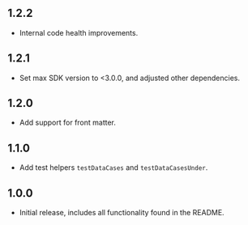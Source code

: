 ## 1.2.2

* Internal code health improvements.

## 1.2.1

* Set max SDK version to <3.0.0, and adjusted other dependencies.

## 1.2.0

* Add support for front matter.

## 1.1.0

* Add test helpers `testDataCases` and `testDataCasesUnder`.

## 1.0.0

* Initial release, includes all functionality found in the README.
